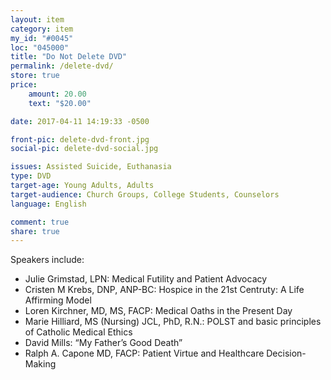 ```yaml
---
layout: item
category: item
my_id: "#0045"
loc: "045000"
title: "Do Not Delete DVD"
permalink: /delete-dvd/
store: true
price:
    amount: 20.00
    text: "$20.00"

date: 2017-04-11 14:19:33 -0500

front-pic: delete-dvd-front.jpg
social-pic: delete-dvd-social.jpg

issues: Assisted Suicide, Euthanasia
type: DVD
target-age: Young Adults, Adults
target-audience: Church Groups, College Students, Counselors
language: English

comment: true
share: true
---
```

<p>Speakers include:</p>
<ul>
	<li>Julie Grimstad, LPN: Medical Futility and Patient Advocacy</li>
	<li>Cristen M Krebs, DNP, ANP-BC: Hospice in the 21st Centruty: A Life Affirming Model</li>
	<li>Loren Kirchner, MD, MS, FACP: Medical Oaths in the Present Day</li>
	<li>Marie Hilliard, MS (Nursing) JCL, PhD, R.N.: POLST and basic principles of Catholic Medical Ethics</li>
	<li>David Mills: “My Father’s Good Death”</li>
	<li>Ralph A. Capone MD, FACP: Patient Virtue and Healthcare Decision-Making</li>
</ul>